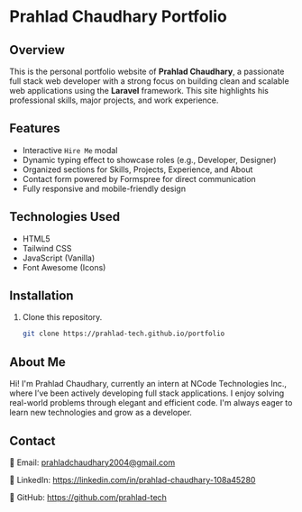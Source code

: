 # Prahlad Chaudhary Portfolio

## Overview
This is the personal portfolio website of **Prahlad Chaudhary**, a passionate full stack web developer with a strong focus on building clean and scalable web applications using the **Laravel** framework. This site highlights his professional skills, major projects, and work experience.

## Features
- Interactive `Hire Me` modal
- Dynamic typing effect to showcase roles (e.g., Developer, Designer)
- Organized sections for Skills, Projects, Experience, and About
- Contact form powered by Formspree for direct communication
- Fully responsive and mobile-friendly design

## Technologies Used
- HTML5
- Tailwind CSS
- JavaScript (Vanilla)
- Font Awesome (Icons)

## Installation
1. Clone this repository.
   ```bash
   git clone https://prahlad-tech.github.io/portfolio

## About Me
Hi! I'm Prahlad Chaudhary, currently an intern at NCode Technologies Inc., where I’ve been actively developing full stack applications. I enjoy solving real-world problems through elegant and efficient code. I'm always eager to learn new technologies and grow as a developer.

## Contact
📧 Email: prahladchaudhary2004@gmail.com

🔗 LinkedIn: https://linkedin.com/in/prahlad-chaudhary-108a45280

💼 GitHub: https://github.com/prahlad-tech
